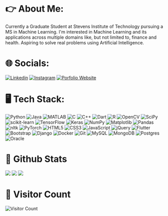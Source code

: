 # :point_right: About Me:


Currently a Graduate Student at Stevens Institute of Technology pursuing a MS in Machine Learning.
I'm interested in Machine Learning and its applications across multiple domains like, but not limited to, finance and health.
Aspiring to solve real problems using Artificial Intelligence.

# :globe_with_meridians: Socials:


[![Linkedin](https://img.shields.io/badge/Linkedin-0A66C2?style=for-the-badge&logo=LinkedIn&logoColor=#000000)](https://www.linkedin.com/in/yashjain2108/)
[![Instagram](https://img.shields.io/badge/Instagram-E4405F?style=for-the-badge&logo=LinkedIn&logoColor=#000000)](https://www.instagram.com/otakuforev/)
[![Porfolio Website](https://img.shields.io/badge/Porfolio%20Website-green?style=for-the-badge)](https://www.yash2108.github.io/)


# :desktop_computer: Tech Stack:


![Python](https://img.shields.io/badge/Python-3776AB?style=for-the-badge&logo=Python&logoColor=#000000)
![Java](https://img.shields.io/badge/java-%23ED8B00.svg?style=for-the-badge&logo=openjdk&logoColor=white)
![MATLAB](https://img.shields.io/badge/MATLAB-%23ffffff.svg?style=for-the-badge&logo=MATLAB&logoColor=black)
![C](https://img.shields.io/badge/c-%2300599C.svg?style=for-the-badge&logo=c&logoColor=white)
![C++](https://img.shields.io/badge/c++-%2300599C.svg?style=for-the-badge&logo=c%2B%2B&logoColor=white)
![Dart](https://img.shields.io/badge/dart-%230175C2.svg?style=for-the-badge&logo=dart&logoColor=white)
![R](https://img.shields.io/badge/r-%23276DC3.svg?style=for-the-badge&logo=r&logoColor=white)
![OpenCV](https://img.shields.io/badge/opencv-%23white.svg?style=for-the-badge&logo=opencv&logoColor=white)
![SciPy](https://img.shields.io/badge/SciPy-%230C55A5.svg?style=for-the-badge&logo=scipy&logoColor=%white)
![scikit-learn](https://img.shields.io/badge/scikit--learn-%23F7931E.svg?style=for-the-badge&logo=scikit-learn&logoColor=white)
![TensorFlow](https://img.shields.io/badge/TensorFlow-%23FF6F00.svg?style=for-the-badge&logo=TensorFlow&logoColor=white)
![Keras](https://img.shields.io/badge/Keras-%23D00000.svg?style=for-the-badge&logo=Keras&logoColor=white)
![NumPy](https://img.shields.io/badge/numpy-%23013243.svg?style=for-the-badge&logo=numpy&logoColor=white)
![Matplotlib](https://img.shields.io/badge/Matplotlib-%23ffffff.svg?style=for-the-badge&logo=Matplotlib&logoColor=black)
![Pandas](https://img.shields.io/badge/pandas-%23150458.svg?style=for-the-badge&logo=pandas&logoColor=white)
![nltk](https://img.shields.io/badge/nltk-%23ffffff.svg?style=for-the-badge&logo=nltk&logoColor=black)
![PyTorch](https://img.shields.io/badge/PyTorch-%23EE4C2C.svg?style=for-the-badge&logo=PyTorch&logoColor=white)
![HTML5](https://img.shields.io/badge/html5-%23E34F26.svg?style=for-the-badge&logo=html5&logoColor=white)
![CSS3](https://img.shields.io/badge/css3-%231572B6.svg?style=for-the-badge&logo=css3&logoColor=white)
![JavaScript](https://img.shields.io/badge/javascript-%23323330.svg?style=for-the-badge&logo=javascript&logoColor=%23F7DF1E)
![jQuery](https://img.shields.io/badge/jquery-%230769AD.svg?style=for-the-badge&logo=jquery&logoColor=white)
![Flutter](https://img.shields.io/badge/Flutter-%2302569B.svg?style=for-the-badge&logo=Flutter&logoColor=white)
![Bootstrap](https://img.shields.io/badge/bootstrap-%238511FA.svg?style=for-the-badge&logo=bootstrap&logoColor=white)
![Django](https://img.shields.io/badge/django-%23092E20.svg?style=for-the-badge&logo=django&logoColor=white)
![Docker](https://img.shields.io/badge/docker-%230db7ed.svg?style=for-the-badge&logo=docker&logoColor=white)
![Git](https://img.shields.io/badge/git-%23F05033.svg?style=for-the-badge&logo=git&logoColor=white)
![MySQL](https://img.shields.io/badge/mysql-%2300f.svg?style=for-the-badge&logo=mysql&logoColor=white)
![MongoDB](https://img.shields.io/badge/MongoDB-%234ea94b.svg?style=for-the-badge&logo=mongodb&logoColor=white)
![Postgres](https://img.shields.io/badge/postgres-%23316192.svg?style=for-the-badge&logo=postgresql&logoColor=white)
![Oracle](https://img.shields.io/badge/Oracle-F80000?style=for-the-badge&logo=oracle&logoColor=white)


# :medal_sports: Github Stats
![](https://github-readme-stats.vercel.app/api?username=yash2108&theme=radical&show_icons=true&include_all_commits=true&count_private=true)
![](https://github-readme-stats.vercel.app/api/top-langs/?username=yash2108&theme=radical&show_icons=true&include_all_commits=true&count_private=true)
![](https://github-profile-trophy.vercel.app/?username=yash2108&theme=radical)


# :bust_in_silhouette: Visitor Count 
![Visitor Count](https://profile-counter.glitch.me/yash2108/count.svg)
